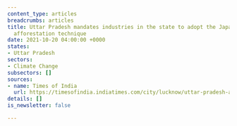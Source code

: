 ```yaml
---
content_type: articles
breadcrumbs: articles
title: Uttar Pradesh mandates industries in the state to adopt the Japanese Miyawaki
  afforestation technique
date: 2021-10-20 04:00:00 +0000
states:
- Uttar Pradesh
sectors:
- Climate Change
subsectors: []
sources:
- name: Times of India
  url: https://timesofindia.indiatimes.com/city/lucknow/uttar-pradesh-asks-industries-to-adopt-miyawaki-method-to-reduce-carbon-footprint/articleshow/87027089.cms
details: []
is_newsletter: false

---
```

